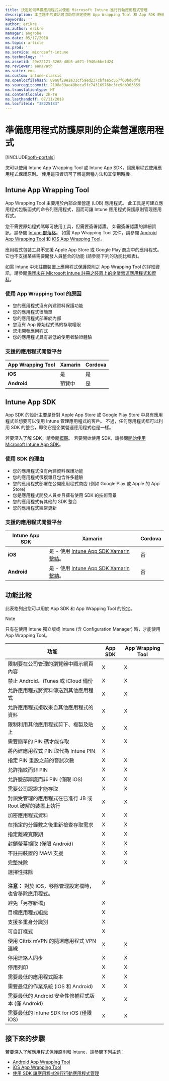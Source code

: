 ```yaml
---
title: 決定如何準備應用程式以使用 Microsoft Intune 進行行動應用程式管理
description: 本主題中的資訊可協助您決定使用 App Wrapping Tool 和 App SDK 時機，以讓您的自訂企業營運應用程式得以使用行動應用程式管理原則。
keywords: ''
author: erikre
ms.author: erikre
manager: angrobe
ms.date: 05/17/2018
ms.topic: article
ms.prod: ''
ms.service: microsoft-intune
ms.technology: ''
ms.assetid: 29e22121-8268-48b5-a671-f940a6be1d24
ms.reviewer: aanavath
ms.suite: ems
ms.custom: intune-classic
ms.openlocfilehash: 89a8f29e2e31cf59ed237cbfae5c557f60bd8dfa
ms.sourcegitcommit: 2198a39ae48beca5fc74316976bc3fc9db363659
ms.translationtype: HT
ms.contentlocale: zh-TW
ms.lasthandoff: 07/11/2018
ms.locfileid: "38225183"
---
```

# <a name="prepare-line-of-business-apps-for-app-protection-policies"></a>準備應用程式防護原則的企業營運應用程式

[!INCLUDE[both-portals](./includes/note-for-both-portals.md)]

您可以使用 Intune App Wrapping Tool 或 Intune App SDK，讓應用程式使用應用程式保護原則。 使用這項資訊可了解這兩種方法和其使用時機。

## <a name="intune-app-wrapping-tool"></a>Intune App Wrapping Tool
App Wrapping Tool 主要用於內部企業營運 (LOB) 應用程式。 此工具是可建立應用程式包裝函式的命令列應用程式，因而可讓 Intune 應用程式保護原則管理應用程式。

您不需要原始程式碼即可使用工具，但需要簽署認證。 如需簽署認證的詳細資訊，請參閱 [Intune 部落格](https://blogs.technet.microsoft.com/enterprisemobility/2015/02/25/how-to-obtain-the-prerequisites-for-the-intune-app-wrapping-tool-for-ios/)。 如需 App Wrapping Tool 文件，請參閱 [Android App Wrapping Tool](app-wrapper-prepare-android.md) 和 [iOS App Wrapping Tool](app-wrapper-prepare-ios.md)。

應用程式包裝工具**不**支援 Apple App Store 或 Google Play 商店中的應用程式。 它也不支援某些需要開發人員整合的功能 (請參閱下列的功能比較表)。

如需 Intune 中未註冊裝置上應用程式保護原則之 App Wrapping Tool 的詳細資訊，請參閱[保護未在 Microsoft Intune 註冊之裝置上的企業營運應用程式和資料](/intune-classic/deploy-use/protect-line-of-business-apps-and-data-on-devices-not-enrolled-in-microsoft-intune)。

### <a name="reasons-to-use-the-app-wrapping-tool"></a>使用 App Wrapping Tool 的原因
* 您的應用程式沒有內建資料保護功能
* 您的應用程式很簡單
* 您的應用程式部署於內部
* 您沒有 App 原始程式碼的存取權限
* 您未開發應用程式
* 您的應用程式具有最低的使用者驗證體驗

### <a name="supported-app-development-platforms"></a>支援的應用程式開發平台

|**App Wrapping Tool** | **Xamarin** |**Cordova** |
|------|----|----|
|**iOS** |是|是|
|**Android**| 預覽中 |是|

## <a name="intune-app-sdk"></a>Intune App SDK
App SDK 的設計主要是針對 Apple App Store 或 Google Play Store 中具有應用程式並想要可以使用 Intune 管理應用程式的客戶。 不過，任何應用程式都可以利用 SDK 的整合，即使它是企業營運應用程式也是一樣。

若要深入了解 SDK，請參閱[概觀](app-sdk.md)。 若要開始使用 SDK，請參閱[開始使用 Microsoft Intune App SDK](app-sdk-get-started.md)。

### <a name="reasons-to-use-the-sdk"></a>使用 SDK 的理由
* 您的應用程式沒有內建資料保護功能
* 您的應用程式很複雜且包含許多體驗
* 您的應用程式部署在公開應用程式商店 (例如 Google Play 或 Apple 的 App Store)
* 您是應用程式開發人員並且擁有使用 SDK 的技術背景
* 您的應用程式有其他的 SDK 整合
* 您的應用程式經常更新

### <a name="supported-app-development-platforms"></a>支援的應用程式開發平台

|**Intune App SDK** |**Xamarin** |**Cordova**
|------|----|----|
|**iOS**|是 - 使用 [Intune App SDK Xamarin 繫結](app-sdk-xamarin.md)。|否|
|**Android**| 是 - 使用 [Intune App SDK Xamarin 繫結](app-sdk-xamarin.md)。|否|

## <a name="feature-comparison"></a>功能比較
此表格列出您可以用於 App SDK 和 App Wrapping Tool 的設定。

> [!NOTE]
> 只有在使用 Intune 獨立版或 Intune (含 Configuration Manager) 時，才能使用 App Wrapping Tool。

|功能|App SDK|App Wrapping Tool|
|-----------|---------------------|-----------|
|限制要在公司管理的瀏覽器中顯示網頁內容|X|X|
|禁止 Android、iTunes 或 iCloud 備份|X|X|
|允許應用程式將資料傳送到其他應用程式|X|X|
|允許應用程式接收來自其他應用程式的資料|X|X|
|限制利用其他應用程式剪下、複製及貼上|X|X|
|需要簡單的 PIN 碼才能存取|X|X|
|將內建應用程式 PIN 取代為 Intune PIN|X||
|指定 PIN 重設之前的嘗試次數|X|X|
|允許指紋而非 PIN|X|X|
|允許臉部辨識而非 PIN (僅限 iOS)|X|X|
|需要公司認證才能存取|X|X|
|封鎖受管理的應用程式在已進行 JB 或 Root 破解的裝置上執行|X|X|
|加密應用程式資料|X|X|
|在指定的分鐘數之後重新檢查存取需求|X|X|
|指定離線寬限期|X|X|
|封鎖螢幕擷取 (僅限 Android)|X|X|
|不註冊裝置的 MAM 支援|X|X|
|完整抹除|X|X|
|選擇性抹除 <br></br>**注意：** 對於 iOS，移除管理設定檔時，也會移除應用程式。|X||
|避免「另存新檔」|X||
|目標應用程式組態|X||
|支援多重身分識別|X||
|可自訂樣式 |X|||
|使用 Citrix mVPN 的隨選應用程式 VPN 連線|X|X| 
|停用連絡人同步|X|X|
|停用列印|X|X|
|需要最低的應用程式版本|X|X|
|需要最低的作業系統 (iOS 和 Android)|X|X|
|需要最低的 Android 安全性修補程式版本 (僅 Android)|X|X|
|需要最低的 Intune SDK for iOS (僅限 iOS)|X|X|

## <a name="next-steps"></a>接下來的步驟

若要深入了解應用程式保護原則和 Intune，請參閱下列主題：

  - [Android App Wrapping Tool](app-wrapper-prepare-android.md)</br>
  - [iOS App Wrapping Tool](app-wrapper-prepare-ios.md)</br>
  - [使用 SDK 讓應用程式進行行動應用程式管理](/intune-classic/deploy-use/use-the-sdk-to-enable-apps-for-mobile-application-management)
